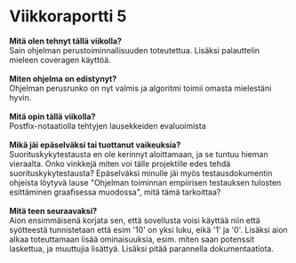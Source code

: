 <h1>Viikkoraportti 5</h1>
<b>Mitä olen tehnyt tällä viikolla?</b><br>
Sain ohjelman perustoiminnallisuuden toteutettua. Lisäksi palauttelin mieleen coveragen käyttöä. <br>
<br>
<b>Miten ohjelma on edistynyt?</b><br>
Ohjelman perusrunko on nyt valmis ja algoritmi toimii omasta mielestäni hyvin.
<br>
<br>
<b>Mitä opin tällä viikolla?</b><br>
Postfix-notaatiolla tehtyjen lausekkeiden evaluoimista<br>
<br>
<b>Mikä jäi epäselväksi tai tuottanut vaikeuksia?</b><br>
Suorituskykytestausta en ole kerinnyt aloittamaan, ja se tuntuu hieman vieraalta. Onko vinkkejä miten voi tälle projektille edes tehdä suorituskykytestausta? Epäselväksi minulle jäi myös testausdokumentin ohjeista löytyvä lause "Ohjelman toiminnan empiirisen testauksen tulosten esittäminen graafisessa muodossa", mitä tämä tarkoittaa?
<br>
<br>
<b>Mitä teen seuraavaksi?</b><br>
Aion ensimmäisenä korjata sen, että sovellusta voisi käyttää niin että syötteestä tunnistetaan että esim '10' on yksi luku, eikä '1' ja '0'.
Lisäksi aion alkaa toteuttamaan lisää ominaisuuksia, esim. miten saan potenssit laskettua, ja muuttujia lisättyä. Lisäksi pitää parannella dokumentaatiota.

